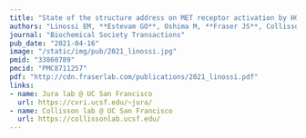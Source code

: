 ```yaml
---
title: "State of the structure address on MET receptor activation by HGF"
authors: "Linossi EM, **Estevam GO**, Oshima M, **Fraser JS**, Collisson EA, Jura N."
journal: "Biochemical Society Transactions"
pub_date: "2021-04-16"
image: "/static/img/pub/2021_linossi.jpg"
pmid: "33860789"
pmcid: "PMC8711257"
pdf: "http://cdn.fraserlab.com/publications/2021_linossi.pdf"
links:
- name: Jura lab @ UC San Francisco
  url: https://cvri.ucsf.edu/~jura/
- name: Collisson lab @ UC San Francisco
  url: https://collissonlab.ucsf.edu/
---
```

